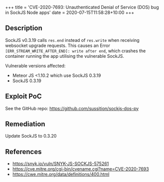 +++
title = 'CVE-2020-7693: Unauthenticated Denial of Service (DOS) bug in SockJS Node apps'
date = 2020-07-15T11:58:28+10:00
+++

## Description

SockJS v0.3.19 calls `res.end` instead of `res.write` when receiving websocket upgrade requests. This causes an Error `[ERR_STREAM_WRITE_AFTER_END]: write after end`, which crashes the container running the app utilising the vulnerable SockJS.

Vulnerable versions affected:

- Meteor JS <1.10.2 which use SockJS 0.3.19
- SockJS 0.3.19

## Exploit PoC

See the GitHub repo: https://github.com/sussition/sockjs-dos-py

## Remediation

Update SockJS to 0.3.20

## References

- https://snyk.io/vuln/SNYK-JS-SOCKJS-575261
- https://cve.mitre.org/cgi-bin/cvename.cgi?name=CVE-2020-7693
- https://cwe.mitre.org/data/definitions/400.html